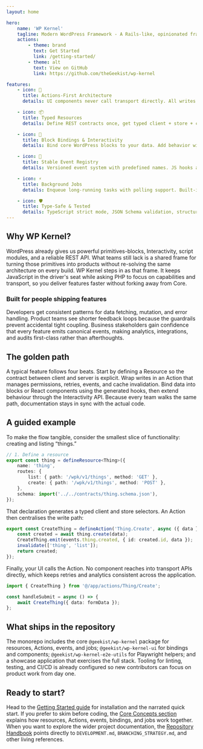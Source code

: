 ```yaml
---
layout: home

hero:
    name: 'WP Kernel'
    tagline: Modern WordPress Framework - A Rails-like, opinionated framework for building WordPress products where JavaScript is the source of truth
    actions:
        - theme: brand
          text: Get Started
          link: /getting-started/
        - theme: alt
          text: View on GitHub
          link: https://github.com/theGeekist/wp-kernel

features:
    - icon: 🎯
      title: Actions-First Architecture
      details: UI components never call transport directly. All writes route through Actions that orchestrate writes, emit events, invalidate caches, and queue jobs.

    - icon: 📦
      title: Typed Resources
      details: Define REST contracts once, get typed client + store + cache keys + events. One definition for your entire data layer.

    - icon: 🔌
      title: Block Bindings & Interactivity
      details: Bind core WordPress blocks to your data. Add behavior with the Interactivity API. No custom blocks needed for most use cases.

    - icon: 🎪
      title: Stable Event Registry
      details: Versioned event system with predefined names. JS hooks are authoritative, PHP bridge mirrors selected events only. No ad-hoc strings.

    - icon: ⚡
      title: Background Jobs
      details: Enqueue long-running tasks with polling support. Built-in status tracking and automatic retries with exponential backoff.

    - icon: 🛡️
      title: Type-Safe & Tested
      details: TypeScript strict mode, JSON Schema validation, structured error handling (KernelError), and comprehensive E2E tests.
---
```


## Why WP Kernel?

WordPress already gives us powerful primitives-blocks, Interactivity, script modules, and a reliable REST API. What teams still lack is a shared frame for turning those primitives into products without re-solving the same architecture on every build. WP Kernel steps in as that frame. It keeps JavaScript in the driver's seat while asking PHP to focus on capabilities and transport, so you deliver features faster without forking away from Core.

### Built for people shipping features

Developers get consistent patterns for data fetching, mutation, and error handling. Product teams see shorter feedback loops because the guardrails prevent accidental tight coupling. Business stakeholders gain confidence that every feature emits canonical events, making analytics, integrations, and audits first-class rather than afterthoughts.

## The golden path

A typical feature follows four beats. Start by defining a Resource so the contract between client and server is explicit. Wrap writes in an Action that manages permissions, retries, events, and cache invalidation. Bind data into blocks or React components using the generated hooks, then extend behaviour through the Interactivity API. Because every team walks the same path, documentation stays in sync with the actual code.

## A guided example

To make the flow tangible, consider the smallest slice of functionality: creating and listing “things.”

```typescript
// 1. Define a resource
export const thing = defineResource<Thing>({
	name: 'thing',
	routes: {
		list: { path: '/wpk/v1/things', method: 'GET' },
		create: { path: '/wpk/v1/things', method: 'POST' },
	},
	schema: import('../../contracts/thing.schema.json'),
});
```

That declaration generates a typed client and store selectors. An Action then centralises the write path:

```typescript
export const CreateThing = defineAction('Thing.Create', async ({ data }) => {
	const created = await thing.create(data);
	CreateThing.emit(events.thing.created, { id: created.id, data });
	invalidate(['thing', 'list']);
	return created;
});
```

Finally, your UI calls the Action. No component reaches into transport APIs directly, which keeps retries and analytics consistent across the application.

```typescript
import { CreateThing } from '@/app/actions/Thing/Create';

const handleSubmit = async () => {
	await CreateThing({ data: formData });
};
```

## What ships in the repository

The monorepo includes the core `@geekist/wp-kernel` package for resources, Actions, events, and jobs; `@geekist/wp-kernel-ui` for bindings and components; `@geekist/wp-kernel-e2e-utils` for Playwright helpers; and a showcase application that exercises the full stack. Tooling for linting, testing, and CI/CD is already configured so new contributors can focus on product work from day one.

## Ready to start?

Head to the [Getting Started guide](/getting-started/) for installation and the narrated quick start. If you prefer to skim before coding, the [Core Concepts section](/guide/) explains how resources, Actions, events, bindings, and jobs work together. When you want to explore the wider project documentation, the [Repository Handbook](/guide/repository-handbook) points directly to `DEVELOPMENT.md`, `BRANCHING_STRATEGY.md`, and other living references.
